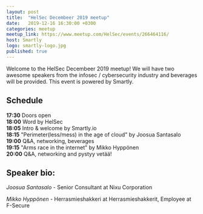 ```yaml
---
layout: post
title:  "HelSec Decembeer 2019 meetup"
date:   2019-12-16 16:30:00 +0300
categories: meetup
meetup_link: https://www.meetup.com/HelSec/events/266464116/
host: Smartly
logo: smartly-logo.jpg
published: true
---
```


Welcome to the HelSec Decembeer 2019 meetup! We will have two awesome speakers from the infosec / cybersecurity industry and beverages will be provided. This event is powered by Smartly.

## Schedule

**17:30** Doors open  
**18:00** Word by HelSec  
**18:05** Intro & welcome by Smartly.io  
**18:15** "Perimeter(less/mess) in the age of cloud" by Joosua Santasalo  
**19:00** Q&A, networking, beverages  
**19:15** "Arms race in the internet" by Mikko Hyppönen  
**20:00** Q&A, networking and pystyy vetää!

## Speaker bio:

_Joosua Santasalo_ - Senior Consultant at Nixu Corporation

_Mikko Hyppönen_ - Herrasmieshakkeri at Herrasmieshakkerit, Employee at F-Secure
